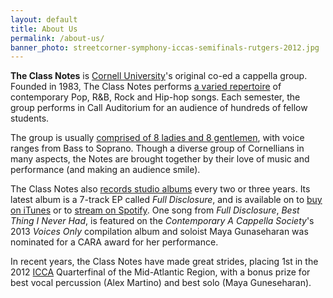 ```yaml
---
layout: default
title: About Us
permalink: /about-us/
banner_photo: streetcorner-symphony-iccas-semifinals-rutgers-2012.jpg
---
```


**The Class Notes** is [Cornell University][]'s original co-ed a cappella group.
Founded in 1983, The Class Notes performs [a varied repertoire][] of contemporary
Pop, R&B, Rock and Hip-hop songs. Each semester, the group performs in Call
Auditorium for an audience of hundreds of fellow students.

The group is usually [comprised of 8 ladies and 8 gentlemen][], with voice ranges
from Bass to Soprano. Though a diverse group of Cornellians in many aspects,
the Notes are brought together by their love of music and performance (and
making an audience smile).

The Class Notes also [records studio albums][] every two or three years. Its
latest album is a 7-track EP called *Full Disclosure*, and is available on
to [buy on iTunes][] or to [stream on Spotify][]. One song from *Full
Disclosure*, *Best Thing I Never Had*, is featured on the *Contemporary A Cappella Society*'s 2013 *Voices
Only* compilation album and soloist Maya Gunaseharan was nominated for a CARA award for her performance.

In recent years, the Class Notes have made great strides, placing 1st in the 2012 [ICCA][] Quarterfinal of the Mid-Atlantic Region, with a bonus prize for best vocal percussion (Alex Martino) and best solo (Maya Guneseharan).

[Cornell University]: http://www.cornell.edu
[a varied repertoire]: /repertoire/
[comprised of 8 ladies and 8 gentlemen]: /members/
[records studio albums]: /discography/
[buy on iTunes]: https://itunes.apple.com/us/album/full-disclosure/id591217829
[stream on Spotify]: http://open.spotify.com/album/3zgdIPtEijUbLJW3cXfaLu
[ICCA]: https://varsityvocals.com/competitions/
